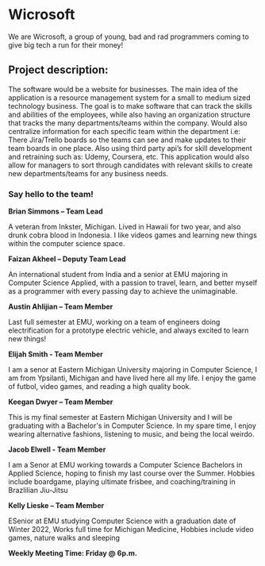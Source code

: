 # Wicrosoft
We are Wicrosoft, a group of young, bad and rad programmers coming to give big tech a run for their money!

## Project description:
The software would be a website for businesses. The main idea of the application is a resource management system for a small to medium sized technology business. The goal is to make software that can track the skills and abilities of the employees, while also having an organization structure that tracks the many departments/teams within the company. Would also centralize information for each specific team within the department i.e: There Jira/Trello boards so the teams can see and make updates to their team boards in one place. Also using third party api’s for skill development and retraining such as: Udemy, Coursera, etc. This application would also allow for managers to sort through candidates with relevant skills to create new departments/teams for any business needs.

### Say hello to the team!
**Brian Simmons – Team Lead**

A veteran from Inkster, Michigan. Lived in Hawaii for two year, and also drunk cobra blood in Indonesia. I like videos games and learning new things within the computer science space.

**Faizan Akheel – Deputy Team Lead**

An international student from India and a senior at EMU majoring in Computer Science Applied, with a passion to travel, learn, and better myself as a programmer with every passing day to achieve the unimaginable.

**Austin Ahlijian – Team Member**

Last full semester at EMU, working on a team of engineers doing electrification for a prototype electric vehicle, and always excited to learn new things!

**Elijah Smith - Team Member**

I am a senor at Eastern Michigan University majoring in Computer Science, I am from Ypsilanti, Michigan and have lived here all my life. I enjoy the game of futbol, video games, and reading a high quality book.

**Keegan Dwyer – Team Member**

This is my final semester at Eastern Michigan University and I will be graduating with a Bachelor's in Computer Science. In my spare time, I enjoy wearing alternative fashions, listening to music, and being the local weirdo.

**Jacob Elwell - Team Member**

I am a Senor at EMU working towards a Computer Science Bachelors in Applied Science, hoping to finish my last course over the Summer. Hobbies include boardgame, playing ultimate frisbee, and coaching/training in Brazlilian Jiu-Jitsu

**Kelly Lieske – Team Member**

ESenior at EMU studying Computer Science with a graduation date of Winter 2022, Works full time for Michigan Medicine, Hobbies include video games, nature walks and sleeping


**Weekly Meeting Time: Friday @ 6p.m.**
